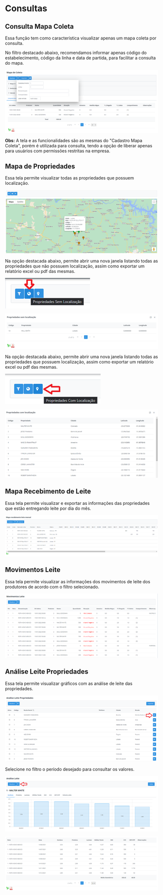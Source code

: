 # Consultas

## Consulta Mapa Coleta
Essa função tem como característica visualizar apenas um mapa coleta por consulta.

No filtro destacado abaixo, recomendamos informar apenas código do estabelecimento, código da linha e data de partida, para facilitar a consulta do mapa.

![](./img/consultas/imagem1.png)

**Obs:** A tela e as funcionalidades são as mesmas do "Cadastro Mapa Coleta", porém é utilizada para consulta, tendo a opção de liberar apenas para usuários com permissões restritas na empresa. 

## Mapa de Propriedades

Essa tela permite visualizar todas as propriedades que possuem localização. 

![](./img/consultas/imagem2.png)

Na opção destacada abaixo, permite abrir uma nova janela listando todas as propriedades que não possuem localização, assim como exportar um relatório excel ou pdf das mesmas.

![](./img/consultas/imagem3.png)

![](./img/consultas/imagem4.png)

Na opção destacada abaixo, permite abrir uma nova janela listando todas as propriedades que possuem localização, assim como exportar um relatório excel ou pdf das mesmas.

![](./img/consultas/imagem5.png)

![](./img/consultas/imagem6.png)

## Mapa Recebimento de Leite

Essa tela permite visualizar e exportar as informações das propriedades que estão entregando leite por dia do mês. 

![](./img/consultas/imagem7.png)

## Movimentos Leite

Essa tela permite visualizar as informações dos movimentos de leite dos produtores de acordo com o filtro selecionado. 

![](./img/consultas/imagem8.png)

## Análise Leite Propriedades

Essa tela permite visualizar gráficos com as análise de leite das propriedades. 

![](./img/consultas/imagem9.png)

Selecione no filtro o período desejado para consultar os valores. 

![](./img/consultas/imagem10.png)

![](./img/consultas/imagem11.png)

